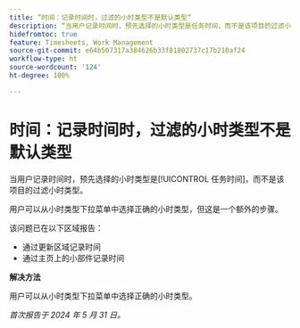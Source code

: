 ```yaml
---
title: ”时间：记录时间时，过滤的小时类型不是默认类型“
description: “当用户记录时间时，预先选择的小时类型是任务时间，而不是该项目的过滤小时类型。”
hidefromtoc: true
feature: Timesheets, Work Management
source-git-commit: e64b507317a384626b33f81802737c17b210af24
workflow-type: ht
source-wordcount: '124'
ht-degree: 100%

---
```



# 时间：记录时间时，过滤的小时类型不是默认类型

当用户记录时间时，预先选择的小时类型是[!UICONTROL 任务时间]，而不是该项目的过滤小时类型。

用户可以从小时类型下拉菜单中选择正确的小时类型，但这是一个额外的步骤。

该问题已在以下区域报告：

* 通过更新区域记录时间
* 通过主页上的小部件记录时间

**解决方法**

用户可以从小时类型下拉菜单中选择正确的小时类型。

_首次报告于 2024 年 5 月 31 日。_
